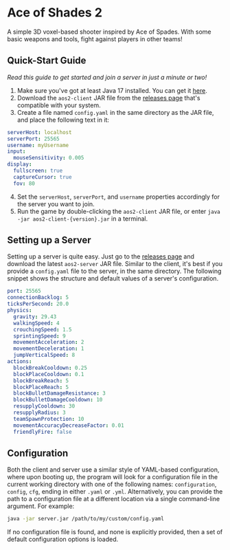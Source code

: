 # Ace of Shades 2
A simple 3D voxel-based shooter inspired by Ace of Spades. With some basic weapons and tools, fight against players in other teams!

## Quick-Start Guide
_Read this guide to get started and join a server in just a minute or two!_

1. Make sure you've got at least Java 17 installed. You can get it [here](https://adoptium.net/temurin/releases).
2. Download the `aos2-client` JAR file from the [releases page](https://github.com/andrewlalis/ace-of-shades-2/releases) that's compatible with your system.
3. Create a file named `config.yaml` in the same directory as the JAR file, and place the following text in it:
```yaml
serverHost: localhost
serverPort: 25565
username: myUsername
input:
  mouseSensitivity: 0.005
display:
  fullscreen: true
  captureCursor: true
  fov: 80
```
4. Set the `serverHost`, `serverPort`, and `username` properties accordingly for the server you want to join.
5. Run the game by double-clicking the `aos2-client` JAR file, or enter `java -jar aos2-client-{version}.jar` in a terminal.

## Setting up a Server
Setting up a server is quite easy. Just go to the [releases page](https://github.com/andrewlalis/ace-of-shades-2/releases) and download the latest `aos2-server` JAR file. Similar to the client, it's best if you provide a `config.yaml` file to the server, in the same directory. The following snippet shows the structure and default values of a server's configuration.
```yaml
port: 25565
connectionBacklog: 5
ticksPerSecond: 20.0
physics:
  gravity: 29.43
  walkingSpeed: 4
  crouchingSpeed: 1.5
  sprintingSpeed: 9
  movementAcceleration: 2
  movementDeceleration: 1
  jumpVerticalSpeed: 8
actions:
  blockBreakCooldown: 0.25
  blockPlaceCooldown: 0.1
  blockBreakReach: 5
  blockPlaceReach: 5
  blockBulletDamageResistance: 3
  blockBulletDamageCooldown: 10
  resupplyCooldown: 30
  resupplyRadius: 3
  teamSpawnProtection: 10
  movementAccuracyDecreaseFactor: 0.01
  friendlyFire: false
```

## Configuration
Both the client and server use a similar style of YAML-based configuration, where upon booting up, the program will look for a configuration file in the current working directory with one of the following names: `configuration`, `config`, `cfg`, ending in either `.yaml` or `.yml`. Alternatively, you can provide the path to a configuration file at a different location via a single command-line argument. For example:
```bash
java -jar server.jar /path/to/my/custom/config.yaml
```
If no configuration file is found, and none is explicitly provided, then a set of default configuration options is loaded.
